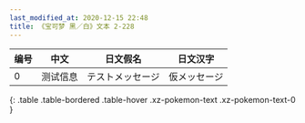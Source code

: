```yaml
---
last_modified_at: 2020-12-15 22:48
title: 《宝可梦 黑／白》文本 2-228
---
```

| 编号 | 中文 | 日文假名 | 日文汉字 |
| ---- | ---- | ---- | --- |
| 0 | 测试信息 | テストメッセージ | 仮メッセージ |
{: .table .table-bordered .table-hover .xz-pokemon-text .xz-pokemon-text-0 }